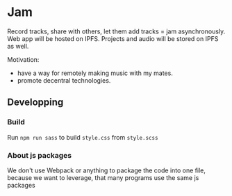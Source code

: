 # Jam
Record tracks, share with others, let them add tracks = jam asynchronously. 
Web app will be hosted on IPFS. 
Projects and audio will be stored on IPFS as well. 

Motivation: 
- have a way for remotely making music with my mates. 
- promote decentral technologies. 
## Developping
### Build
Run `npm run sass` to build `style.css` from `style.scss`
### About js packages
We don't use Webpack or anything to package the code into one file, because we want to leverage, that many programs use the same js packages
